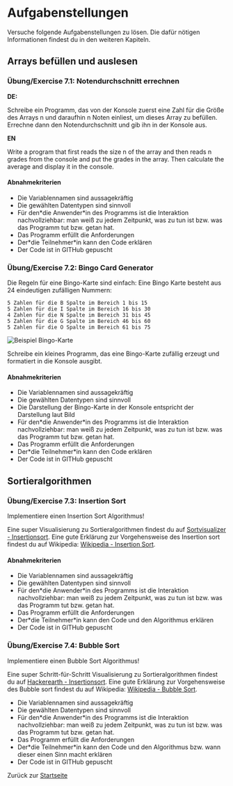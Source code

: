 # Aufgabenstellungen

Versuche folgende Aufgabenstellungen zu lösen. Die dafür nötigen Informationen findest du in den weiteren Kapiteln.

## Arrays befüllen und auslesen

### Übung/Exercise 7.1: Notendurchschnitt errechnen

**DE:**

Schreibe ein Programm, das von der Konsole zuerst eine Zahl für die Größe des Arrays n und daraufhin n Noten einliest, um dieses Array zu befüllen. 
Errechne dann den Notendurchschnitt und gib ihn in der Konsole aus.

**EN**

Write a program that first reads the size n of the array and then reads n grades from the console and put the grades in the array.
Then calculate the average and display it in the console.

#### Abnahmekriterien

- Die Variablennamen sind aussagekräftig
- Die gewählten Datentypen sind sinnvoll
- Für den\*die Anwender\*in des Programms ist die Interaktion nachvollziehbar: man weiß zu jedem Zeitpunkt, was zu tun ist bzw. was das Programm tut bzw. getan hat.
- Das Programm erfüllt die Anforderungen
- Der\*die Teilnehmer\*in kann den Code erklären
- Der Code ist in GITHub gepuscht

### Übung/Exercise 7.2: Bingo Card Generator

Die Regeln für eine Bingo-Karte sind einfach: Eine Bingo Karte besteht aus 24 eindeutigen zufälligen Nummern:

    5 Zahlen für die B Spalte im Bereich 1 bis 15
    5 Zahlen für die I Spalte im Bereich 16 bis 30
    4 Zahlen für die N Spalte im Bereich 31 bis 45
    5 Zahlen für die G Spalte im Bereich 46 bis 60
    5 Zahlen für die O Spalte im Bereich 61 bis 75

![Beispiel Bingo-Karte](https://raw.githubusercontent.com/CODERS-BAY/java-06-7-bingo-card-generator-PaulDeveloped/master/bingo.png)

Schreibe ein kleines Programm, das eine Bingo-Karte zufällig erzeugt und formatiert in die Konsole ausgibt. 

#### Abnahmekriterien

- Die Variablennamen sind aussagekräftig
- Die gewählten Datentypen sind sinnvoll
- Die Darstellung der Bingo-Karte in der Konsole entspricht der Darstellung laut Bild
- Für den\*die Anwender\*in des Programms ist die Interaktion nachvollziehbar: man weiß zu jedem Zeitpunkt, was zu tun ist bzw. was das Programm tut bzw. getan hat.
- Das Programm erfüllt die Anforderungen
- Der\*die Teilnehmer\*in kann den Code erklären
- Der Code ist in GITHub gepuscht

## Sortieralgorithmen

### Übung/Exercise 7.3: Insertion Sort

Implementiere einen Insertion Sort Algorithmus!

Eine super Visualisierung zu Sortieralgorithmen findest du auf [Sortvisualizer - Insertionsort](https://sortvisualizer.com/insertionsort/). Eine gute Erklärung zur Vorgehensweise des Insertion sort findest du auf Wikipedia: [Wikipedia - Insertion Sort](https://de.wikipedia.org/wiki/Insertionsort).

#### Abnahmekriterien

- Die Variablennamen sind aussagekräftig
- Die gewählten Datentypen sind sinnvoll
- Für den\*die Anwender\*in des Programms ist die Interaktion nachvollziehbar: man weiß zu jedem Zeitpunkt, was zu tun ist bzw. was das Programm tut bzw. getan hat.
- Das Programm erfüllt die Anforderungen
- Der\*die Teilnehmer\*in kann den Code und den Algorithmus erklären
- Der Code ist in GITHub gepuscht


### Übung/Exercise 7.4: Bubble Sort

Implementiere einen Bubble Sort Algorithmus!

Eine super Schritt-für-Schritt Visualisierung zu Sortieralgorithmen findest du auf [Hackerearth - Insertionsort](https://www.hackerearth.com/practice/algorithms/sorting/bubble-sort/visualize/). Eine gute Erklärung zur Vorgehensweise des Bubble sort findest du auf Wikipedia: [Wikipedia - Bubble Sort](https://de.wikipedia.org/wiki/Bubblesort).

- Die Variablennamen sind aussagekräftig
- Die gewählten Datentypen sind sinnvoll
- Für den\*die Anwender\*in des Programms ist die Interaktion nachvollziehbar: man weiß zu jedem Zeitpunkt, was zu tun ist bzw. was das Programm tut bzw. getan hat.
- Das Programm erfüllt die Anforderungen
- Der\*die Teilnehmer\*in kann den Code und den Algorithmus bzw. wann dieser einen Sinn macht erklären 
- Der Code ist in GITHub gepuscht

Zurück zur [Startseite](README.md)